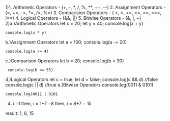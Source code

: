 1)1. Arithmetic Operators - (+, -, *, /, %, **, ++, --)
  2. Assignment Operators - (=, +=, -=, *=, /=, %=)
  3. Comparision Operators - ( <, >, <=, >=, ==, ===, !==)
  4. Logical Operators - (&&, ||)
  5. Bitwise Operators - (&, |, ~)
2)a.)Arithmetic Operators
    let x = 20;
    let y = 40;
    console.log(x + y)

    console.log(x * y)

  b.)Assignment Operators
    let a = 100;
    console.log(a -= 20)

    console.log(a /= 4)
  c.)Comparison Operators
     let b = 20;
     console.log(b < 30)

     console.log(b <= 55)
  d.)Logical Operators
    let c = true;
    let d = false;
    console.log(c && d) //false
    console.log(c || d) //true
  e.)Bitwise Operators
    console.log(0011 & 0101)

    console.log(0011 | 0101
4) i =1
  then, i = 1+7 =8
  then, i = 8+7 = 15 
  
  result: 1, 8, 15